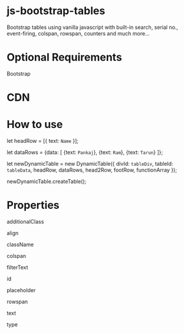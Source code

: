 # js-bootstrap-tables

Bootstrap tables using vanilla javascript with built-in search, serial no., event-firing, colspan, rowspan, counters and much more...

# Optional Requirements

Bootstrap

# CDN

<script src="https://cdn.jsdelivr.net/gh/TaxHeal-in/js-bootstrap-tables@0.1.6/html.js"></script>
<script src="https://cdn.jsdelivr.net/gh/TaxHeal-in/js-bootstrap-tables@0.1.6/table.js"></script>

# How to use

let headRow = [{ text: `Name` }];

let dataRows = {data: [
{text: `Pankaj`},
{text: `Ram`},
{text: `Tarun`}
]};

let newDynamicTable = new DynamicTable({ divId: `tableDiv`, tableId: `tableData`, headRow, dataRows, head2Row, footRow, functionArray });

newDynamicTable.createTable();

# Properties

additionalClass

align

className

colspan

filterText

id

placeholder

rowspan

text

type
